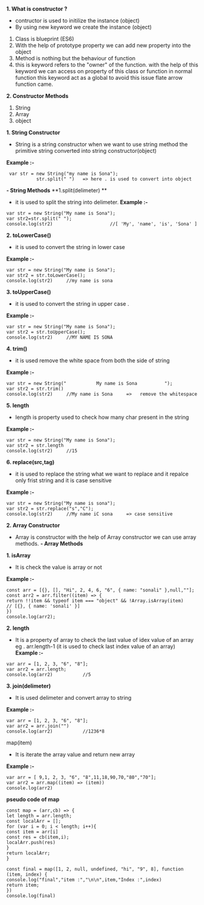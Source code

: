 **1. What is constructor ?**
- contructor is used to initilize the instance (object)
- By using new keyword we create the instance (object)

1. Class is blueprint (ES6)
2. With the help of prototype property we can add new property into the object
3. Method is nothing but the behaviour of function
4. this is keyword refers to the "owner" of the function. with the help of this keyword we can access on property of this class or function
in normal function this keyword act as a global to avoid this issue flate arrow function came.


**2. Constructor Methods**
1. String
2. Array
3. object

**1. String Constructor**
- String is a string constructor when we want to use string method the primitive string converted into string constructor(object)

**Example :-**  
`````
 var str = new String("my name is Sona");
           str.split(" ")   => here . is used to convert into object
`````
**- String Methods**
**1.split(delimeter)  **
- it is used to split the string into delimeter.
**Example :-**
```````
var str = new String("My name is Sona");
var str2=str.split(" ");
console.log(str2)                     //[ 'My', 'name', 'is', 'Sona' ]
```````

**2. toLowerCase()**
- it is used to convert the string in lower case

**Example :-**
`````````
var str = new String("My name is Sona");
var str2 = str.toLowerCase();
console.log(str2)     //my name is sona
``````````

**3. toUpperCase()**

- it is used to convert the string in upper case .

**Example :-**
```````````
var str = new String("My name is Sona");
var str2 = str.toUpperCase();
console.log(str2)     //MY NAME IS SONA
````````````

**4. trim()**
- it is used remove the white space from both the side of string

**Example :-**
````````````
var str = new String("           My name is Sona          ");
var str2 = str.trim()
console.log(str2)     //My name is Sona     =>   remove the whitespace
````````````

**5. length**
- length is property used to check how many char present in the string

**Example :-**
````````````
var str = new String("My name is Sona");
var str2 = str.length
console.log(str2)     //15
````````````

**6. replace(src,tag)**
- it is used to replace the string what we want to replace and it repalce only frist string and it is case sensitive

**Example :-**
````````````
var str = new String("My name is sona");
var str2 = str.replace("s","C");
console.log(str2)     //My name iC sona     => case sensitive
````````````


**2. Array Constructor**

- Array is constructor with the help of Array constructor we can use array methods.
**- Array Methods**



**1. isArray**
- It is check the value is array or not

**Example :-**
````````````
const arr = [{}, [], "Hi", 2, 4, 6, "6", { name: "sonali" },null,""];
const arr2 = arr.filter((item) => {
return !!item && typeof item === "object" && !Array.isArray(item)                      // [{}, { name: 'sonali' }]
})
console.log(arr2);
````````````

**2. length** 
- It is a property of array to check the last value of idex value of an array  eg . arr.length-1 (it is used to check last index   value of an array)
**Example :-**

````````````
var arr = [1, 2, 3, "6", "8"];
var arr2 = arr.length;
console.log(arr2)           //5
````````````

**3. join(delimeter)**
 - It is used delimeter and convert array to string
 
**Example :-**
````````````
var arr = [1, 2, 3, "6", "8"];
var arr2 = arr.join("")
console.log(arr2)           //1236*8
````````````

map(item)
- It is iterate the array value and return new array

**Example :-**
````````````
var arr = [ 9,1, 2, 3, "6", "8",11,18,90,70,"80","70"];
var arr2 = arr.map((item) => (item))
console.log(arr2)
````````````
**pseudo code of map**
`````````````
const map = (arr,cb) => {
let length = arr.length;
const localArr = [];
for (var i = 0; i < length; i++){
const item = arr[i]
const res = cb(item,i);
localArr.push(res)
}
return localArr;
}

const final = map([1, 2, null, undefined, "hi", "9", 8], function (item, index) {
console.log("final","item :","\n\n",item,"Index :",index)
return item;
})
console.log(final)
`````````````



